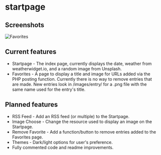 # startpage

## Screenshots
![Favorites](https://files.warmbo.com/index.php/s/2rgOUXP8McWgSBY/download)
## Current features
- Startpage - The index page, currently displays the date, weather from weatherwidget.io, and a random image from Unsplash.
- Favorites - A page to display a title and image for URLs added via the PHP posting function. Currently there is no way to remove entries that are made. New entries look in /images/entry/ for a .png file with the same name used for the entry's title. 

## Planned features
- RSS Feed - Add an RSS feed (or multiple) to the Startpage.
- Image Choose - Change the resource used to display an image on the Startpage.
- Remove Favorite - Add a function/button to remove entries added to the Favorites page.
- Themes - Dark/light options for user's preference.
- Fully commented code and readme improvements.
